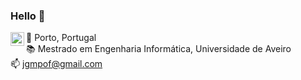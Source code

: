 ### Hello 👋

<a href="https://www.linkedin.com/in/joao-g-ferreira/"><img align="left" alt="linkedIn" width="22px" src="https://img.icons8.com/fluent/48/000000/linkedin.png" />
</a>
  📍 Porto, Portugal<br>
  📚 Mestrado em Engenharia Informática, Universidade de Aveiro<br>
  📫 jgmpof@gmail.com<br><br>
  
<br />
